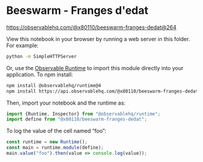 # Beeswarm - Franges d'edat

https://observablehq.com/@x80110/beeswarm-franges-dedat@264

View this notebook in your browser by running a web server in this folder. For
example:

~~~sh
python -m SimpleHTTPServer
~~~

Or, use the [Observable Runtime](https://github.com/observablehq/runtime) to
import this module directly into your application. To npm install:

~~~sh
npm install @observablehq/runtime@4
npm install https://api.observablehq.com/@x80110/beeswarm-franges-dedat.tgz?v=3
~~~

Then, import your notebook and the runtime as:

~~~js
import {Runtime, Inspector} from "@observablehq/runtime";
import define from "@x80110/beeswarm-franges-dedat";
~~~

To log the value of the cell named “foo”:

~~~js
const runtime = new Runtime();
const main = runtime.module(define);
main.value("foo").then(value => console.log(value));
~~~
